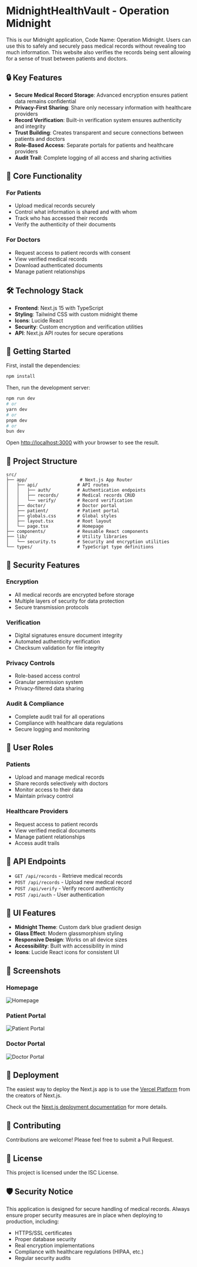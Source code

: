 # MidnightHealthVault - Operation Midnight

This is our Midnight application, Code Name: Operation Midnight. Users can use this to safely and securely pass medical records without revealing too much information. This website also verifies the records being sent allowing for a sense of trust between patients and doctors.

## 🔒 Key Features

- **Secure Medical Record Storage**: Advanced encryption ensures patient data remains confidential
- **Privacy-First Sharing**: Share only necessary information with healthcare providers
- **Record Verification**: Built-in verification system ensures authenticity and integrity
- **Trust Building**: Creates transparent and secure connections between patients and doctors
- **Role-Based Access**: Separate portals for patients and healthcare providers
- **Audit Trail**: Complete logging of all access and sharing activities

## 🌟 Core Functionality

### For Patients
- Upload medical records securely
- Control what information is shared and with whom
- Track who has accessed their records
- Verify the authenticity of their documents

### For Doctors
- Request access to patient records with consent
- View verified medical records
- Download authenticated documents
- Manage patient relationships

## 🛠 Technology Stack

- **Frontend**: Next.js 15 with TypeScript
- **Styling**: Tailwind CSS with custom midnight theme
- **Icons**: Lucide React
- **Security**: Custom encryption and verification utilities
- **API**: Next.js API routes for secure operations

## 🚀 Getting Started

First, install the dependencies:

```bash
npm install
```

Then, run the development server:

```bash
npm run dev
# or
yarn dev
# or
pnpm dev
# or
bun dev
```

Open [http://localhost:3000](http://localhost:3000) with your browser to see the result.

## 📁 Project Structure

```
src/
├── app/                    # Next.js App Router
│   ├── api/               # API routes
│   │   ├── auth/          # Authentication endpoints
│   │   ├── records/       # Medical records CRUD
│   │   └── verify/        # Record verification
│   ├── doctor/            # Doctor portal
│   ├── patient/           # Patient portal
│   ├── globals.css        # Global styles
│   ├── layout.tsx         # Root layout
│   └── page.tsx           # Homepage
├── components/            # Reusable React components
├── lib/                   # Utility libraries
│   └── security.ts        # Security and encryption utilities
└── types/                 # TypeScript type definitions
```

## 🔐 Security Features

### Encryption
- All medical records are encrypted before storage
- Multiple layers of security for data protection
- Secure transmission protocols

### Verification
- Digital signatures ensure document integrity
- Automated authenticity verification
- Checksum validation for file integrity

### Privacy Controls
- Role-based access control
- Granular permission system
- Privacy-filtered data sharing

### Audit & Compliance
- Complete audit trail for all operations
- Compliance with healthcare data regulations
- Secure logging and monitoring

## 🏥 User Roles

### Patients
- Upload and manage medical records
- Share records selectively with doctors
- Monitor access to their data
- Maintain privacy control

### Healthcare Providers
- Request access to patient records
- View verified medical documents
- Manage patient relationships
- Access audit trails

## 🔧 API Endpoints

- `GET /api/records` - Retrieve medical records
- `POST /api/records` - Upload new medical record
- `POST /api/verify` - Verify record authenticity
- `POST /api/auth` - User authentication

## 🎨 UI Features

- **Midnight Theme**: Custom dark blue gradient design
- **Glass Effect**: Modern glassmorphism styling
- **Responsive Design**: Works on all device sizes
- **Accessibility**: Built with accessibility in mind
- **Icons**: Lucide React icons for consistent UI

## 📱 Screenshots

### Homepage
![Homepage](https://github.com/user-attachments/assets/0d31a5ee-f538-48c0-a757-c00ed2dae52c)

### Patient Portal
![Patient Portal](https://github.com/user-attachments/assets/13c069c5-b8b8-4f76-91ff-ac04da7238d4)

### Doctor Portal
![Doctor Portal](https://github.com/user-attachments/assets/5269d3d3-3e83-4504-8f68-86af269c383a)

## 🚀 Deployment

The easiest way to deploy the Next.js app is to use the [Vercel Platform](https://vercel.com/new?utm_medium=default-template&filter=next.js&utm_source=create-next-app&utm_campaign=create-next-app-readme) from the creators of Next.js.

Check out the [Next.js deployment documentation](https://nextjs.org/docs/deployment) for more details.

## 🤝 Contributing

Contributions are welcome! Please feel free to submit a Pull Request.

## 📄 License

This project is licensed under the ISC License.

## 🛡 Security Notice

This application is designed for secure handling of medical records. Always ensure proper security measures are in place when deploying to production, including:

- HTTPS/SSL certificates
- Proper database security
- Real encryption implementations
- Compliance with healthcare regulations (HIPAA, etc.)
- Regular security audits
